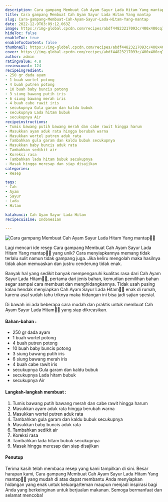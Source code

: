 ```yaml
---
description: Cara gampang Membuat Cah Ayam Sayur Lada Hitam Yang mantap"
title: Cara gampang Membuat Cah Ayam Sayur Lada Hitam Yang mantap
slug: Cara-gampang-Membuat-Cah-Ayam-Sayur-Lada-Hitam-Yang-mantap
date: 2022-12-9T03:09:12.063Z
image: https://img-global.cpcdn.com/recipes/abdf44823217093c/400x400cq70/photo.jpg
hideToc: false
enableToc: true
enableTocContent: false
thumbnail: https://img-global.cpcdn.com/recipes/abdf44823217093c/400x400cq70/photo.jpg
cover: https://img-global.cpcdn.com/recipes/abdf44823217093c/400x400cq70/photo.jpg
author: admin
ratingvalue: 4.8
reviewcount: 124
recipeingredient:
- 250 gr dada ayam
- 1 buah wortel potong
- 4 buah putren potong
- 10 buah baby buncis potong
- 3 siung bawang putih iris
- 6 siung bawang merah iris
- 4 buah cabe rawit iris
- secukupnya Gula garam dan kaldu bubuk
- secukupnya Lada hitam bubuk
- secukupnya Air
recipeinstructions:
- Tumis bawang putih bawang merah dan cabe rawit hingga harum
- Masukkan ayam aduk rata hingga berubah warna
- Masukkan wortel putren aduk rata
- Tambahkan gula garam dan kaldu bubuk secukupnya
- Masukkan baby buncis aduk rata
- Tambahkan sedikit air
- Koreksi rasa
- Tambahkan lada hitam bubuk secukupnya
- Masak hingga meresap dan siap disajikan
categories:
- Resep

tags:
- Cah
- Ayam
- Sayur
- Lada
- Hitam

katakunci: Cah Ayam Sayur Lada Hitam
recipecuisine: Indonesian

---
```


![Cara gampang Membuat Cah Ayam Sayur Lada Hitam Yang mantap👩‍🍳](https://img-global.cpcdn.com/recipes/abdf44823217093c/400x400cq70/photo.jpg)

Lagi mencari ide resep Cara gampang Membuat Cah Ayam Sayur Lada Hitam Yang mantap👩‍🍳 yang unik? Cara menyiapkannya memang tidak terlalu sulit namun tidak gampang juga. Jika keliru mengolah maka hasilnya tidak akan memuaskan dan justru cenderung tidak enak.

Banyak hal yang sedikit banyak mempengaruhi kualitas rasa dari Cah Ayam Sayur Lada Hitam👩‍🍳, pertama dari jenis bahan, kemudian pemilihan bahan segar sampai cara membuat dan menghidangkannya. Tidak usah pusing kalau hendak menyiapkan Cah Ayam Sayur Lada Hitam👩‍🍳 enak di rumah, karena asal sudah tahu triknya maka hidangan ini bisa jadi sajian spesial.

Di bawah ini ada beberapa cara mudah dan praktis untuk membuat Cah Ayam Sayur Lada Hitam👩‍🍳 yang siap dikreasikan.

<!--inarticleads1-->

#### Bahan-bahan :

- 250 gr dada ayam
- 1 buah wortel potong
- 4 buah putren potong
- 10 buah baby buncis potong
- 3 siung bawang putih iris
- 6 siung bawang merah iris
- 4 buah cabe rawit iris
- secukupnya Gula garam dan kaldu bubuk
- secukupnya Lada hitam bubuk
- secukupnya Air

<!--inarticleads2-->

#### Langkah-langkah membuat :

1. Tumis bawang putih bawang merah dan cabe rawit hingga harum
1. Masukkan ayam aduk rata hingga berubah warna
1. Masukkan wortel putren aduk rata
1. Tambahkan gula garam dan kaldu bubuk secukupnya
1. Masukkan baby buncis aduk rata
1. Tambahkan sedikit air
1. Koreksi rasa
1. Tambahkan lada hitam bubuk secukupnya
1. Masak hingga meresap dan siap disajikan

#### Penutup

Terima kasih telah membaca resep yang kami tampilkan di sini. Besar harapan kami, Cara gampang Membuat Cah Ayam Sayur Lada Hitam Yang mantap👩‍🍳 yang mudah di atas dapat membantu Anda menyiapkan hidangan yang enak untuk keluarga/teman maupun menjadi inspirasi bagi Anda yang berkeinginan untuk berjualan makanan. Semoga bermanfaat dan selamat mencoba!